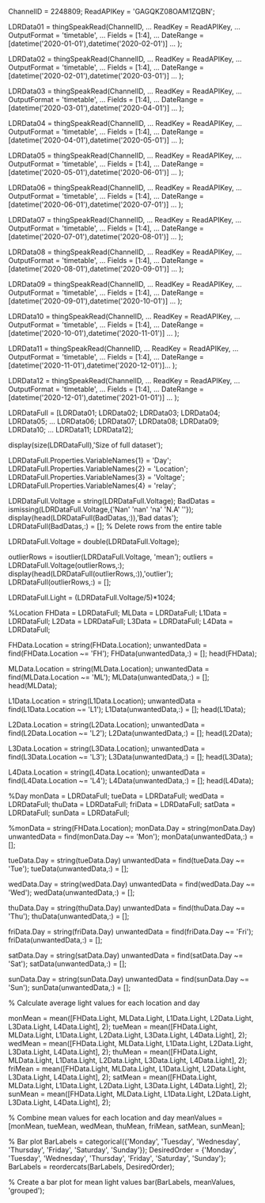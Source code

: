 ChannelID = 2248809;
ReadAPIKey = 'GAGQKZ08OAM1ZQBN';

LDRData01 = thingSpeakRead(ChannelID, ...
    ReadKey = ReadAPIKey, ...
    OutputFormat = 'timetable', ...
    Fields = [1:4], ...
    DateRange = [datetime('2020-01-01'),datetime('2020-02-01')] ...
    );

LDRData02 = thingSpeakRead(ChannelID, ...
    ReadKey = ReadAPIKey, ...
    OutputFormat = 'timetable', ...
    Fields = [1:4], ...
    DateRange = [datetime('2020-02-01'),datetime('2020-03-01')] ...
    );

LDRData03 = thingSpeakRead(ChannelID, ...
    ReadKey = ReadAPIKey, ...
    OutputFormat = 'timetable', ...
    Fields = [1:4], ...
    DateRange = [datetime('2020-03-01'),datetime('2020-04-01')] ...
    );

LDRData04 = thingSpeakRead(ChannelID, ...
    ReadKey = ReadAPIKey, ...
    OutputFormat = 'timetable', ...
    Fields = [1:4], ...
    DateRange = [datetime('2020-04-01'),datetime('2020-05-01')] ...
    );

LDRData05 = thingSpeakRead(ChannelID, ...
    ReadKey = ReadAPIKey, ...
    OutputFormat = 'timetable', ...
    Fields = [1:4], ...
    DateRange = [datetime('2020-05-01'),datetime('2020-06-01')] ...
    );

LDRData06 = thingSpeakRead(ChannelID, ...
    ReadKey = ReadAPIKey, ...
    OutputFormat = 'timetable', ...
    Fields = [1:4], ...
    DateRange = [datetime('2020-06-01'),datetime('2020-07-01')] ...
    );

LDRData07 = thingSpeakRead(ChannelID, ...
    ReadKey = ReadAPIKey, ...
    OutputFormat = 'timetable', ...
    Fields = [1:4], ...
    DateRange = [datetime('2020-07-01'),datetime('2020-08-01')] ...
    );

LDRData08 = thingSpeakRead(ChannelID, ...
    ReadKey = ReadAPIKey, ...
    OutputFormat = 'timetable', ...
    Fields = [1:4], ...
    DateRange = [datetime('2020-08-01'),datetime('2020-09-01')] ...
    );

LDRData09 = thingSpeakRead(ChannelID, ...
    ReadKey = ReadAPIKey, ...
    OutputFormat = 'timetable', ...
    Fields = [1:4], ...
    DateRange = [datetime('2020-09-01'),datetime('2020-10-01')] ...
    );

LDRData10 = thingSpeakRead(ChannelID, ...
    ReadKey = ReadAPIKey, ...
    OutputFormat = 'timetable', ...
    Fields = [1:4], ...
    DateRange = [datetime('2020-10-01'),datetime('2020-11-01')] ...
    );

LDRData11 = thingSpeakRead(ChannelID, ...
    ReadKey = ReadAPIKey, ...
    OutputFormat = 'timetable', ...
    Fields = [1:4], ...
    DateRange = [datetime('2020-11-01'),datetime('2020-12-01')]...
    );

LDRData12 = thingSpeakRead(ChannelID, ...
    ReadKey = ReadAPIKey, ...
    OutputFormat = 'timetable', ...
    Fields = [1:4], ...
    DateRange = [datetime('2020-12-01'),datetime('2021-01-01')] ...
    );

LDRDataFull = [LDRData01; LDRData02; LDRData03; LDRData04; LDRData05; ...
              LDRData06; LDRData07; LDRData08; LDRData09; LDRData10; ...
              LDRData11; LDRData12];

display(size(LDRDataFull),'Size of full dataset');
          
LDRDataFull.Properties.VariableNames{1} = 'Day';
LDRDataFull.Properties.VariableNames{2} = 'Location';
LDRDataFull.Properties.VariableNames{3} = 'Voltage';
LDRDataFull.Properties.VariableNames{4} = 'relay';

LDRDataFull.Voltage = string(LDRDataFull.Voltage);
BadDatas = ismissing(LDRDataFull.Voltage,{'Nan' 'nan' 'na' 'N.A' ''});
display(head(LDRDataFull(BadDatas,:)),'Bad datas');
LDRDataFull(BadDatas,:) = [];  % Delete rows from the entire table

LDRDataFull.Voltage = double(LDRDataFull.Voltage);

outlierRows = isoutlier(LDRDataFull.Voltage, 'mean');
outliers = LDRDataFull.Voltage(outlierRows,:);
display(head(LDRDataFull(outlierRows,:)),'outlier');
LDRDataFull(outlierRows,:) = [];

LDRDataFull.Light = (LDRDataFull.Voltage/5)*1024;

%Location
FHData = LDRDataFull;
MLData = LDRDataFull;
L1Data = LDRDataFull;
L2Data = LDRDataFull;
L3Data = LDRDataFull;
L4Data = LDRDataFull;

FHData.Location = string(FHData.Location);
unwantedData = find(FHData.Location ~= 'FH');
FHData(unwantedData,:) = [];
head(FHData);

MLData.Location = string(MLData.Location);
unwantedData = find(MLData.Location ~= 'ML');
MLData(unwantedData,:) = [];
head(MLData);

L1Data.Location = string(L1Data.Location);
unwantedData = find(L1Data.Location ~= 'L1');
L1Data(unwantedData,:) = [];
head(L1Data);

L2Data.Location = string(L2Data.Location);
unwantedData = find(L2Data.Location ~= 'L2');
L2Data(unwantedData,:) = [];
head(L2Data);

L3Data.Location = string(L3Data.Location);
unwantedData = find(L3Data.Location ~= 'L3');
L3Data(unwantedData,:) = [];
head(L3Data);

L4Data.Location = string(L4Data.Location);
unwantedData = find(L4Data.Location ~= 'L4');
L4Data(unwantedData,:) = [];
head(L4Data);

%Day
monData = LDRDataFull;
tueData = LDRDataFull;
wedData = LDRDataFull;
thuData = LDRDataFull;
friData = LDRDataFull;
satData = LDRDataFull;
sunData = LDRDataFull;

%monData = string(FHData.Location);
monData.Day = string(monData.Day)
unwantedData = find(monData.Day ~= 'Mon');
monData(unwantedData,:) = [];

tueData.Day = string(tueData.Day)
unwantedData = find(tueData.Day ~= 'Tue');
tueData(unwantedData,:) = [];

wedData.Day = string(wedData.Day)
unwantedData = find(wedData.Day ~= 'Wed');
wedData(unwantedData,:) = [];

thuData.Day = string(thuData.Day)
unwantedData = find(thuData.Day ~= 'Thu');
thuData(unwantedData,:) = [];

friData.Day = string(friData.Day)
unwantedData = find(friData.Day ~= 'Fri');
friData(unwantedData,:) = [];

satData.Day = string(satData.Day)
unwantedData = find(satData.Day ~= 'Sat');
satData(unwantedData,:) = [];

sunData.Day = string(sunData.Day)
unwantedData = find(sunData.Day ~= 'Sun');
sunData(unwantedData,:) = [];

% Calculate average light values for each location and day

monMean = mean([FHData.Light, MLData.Light, L1Data.Light, L2Data.Light, L3Data.Light, L4Data.Light], 2);
tueMean = mean([FHData.Light, MLData.Light, L1Data.Light, L2Data.Light, L3Data.Light, L4Data.Light], 2);
wedMean = mean([FHData.Light, MLData.Light, L1Data.Light, L2Data.Light, L3Data.Light, L4Data.Light], 2);
thuMean = mean([FHData.Light, MLData.Light, L1Data.Light, L2Data.Light, L3Data.Light, L4Data.Light], 2);
friMean = mean([FHData.Light, MLData.Light, L1Data.Light, L2Data.Light, L3Data.Light, L4Data.Light], 2);
satMean = mean([FHData.Light, MLData.Light, L1Data.Light, L2Data.Light, L3Data.Light, L4Data.Light], 2);
sunMean = mean([FHData.Light, MLData.Light, L1Data.Light, L2Data.Light, L3Data.Light, L4Data.Light], 2);

% Combine mean values for each location and day
meanValues = [monMean, tueMean, wedMean, thuMean, friMean, satMean, sunMean];

% Bar plot
BarLabels = categorical({'Monday', 'Tuesday', 'Wednesday', 'Thursday', 'Friday', 'Saturday', 'Sunday'});
DesiredOrder = {'Monday', 'Tuesday', 'Wednesday', 'Thursday', 'Friday', 'Saturday', 'Sunday'};
BarLabels = reordercats(BarLabels, DesiredOrder);

% Create a bar plot for mean light values
bar(BarLabels, meanValues, 'grouped');
